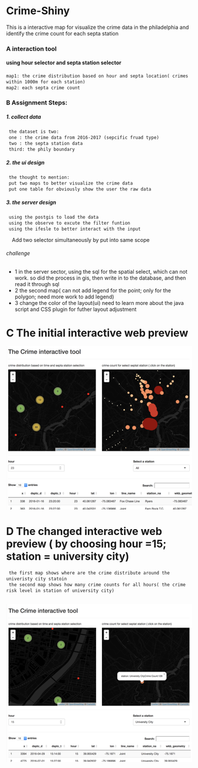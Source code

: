 # Crime-Shiny
This is a interactive map for visualize the crime data in the philadelphia and identify the crime count for each septa station


### A interaction tool
#### using hour selector and septa station selector 
    map1: the crime distribution based on hour and septa location( crimes within 1000m for each station)
    map2: each septa crime count 

### B Assignment Steps:
##### 1. collect data
     the dataset is two:
     one : the crime data from 2016-2017 (sepcific fruad type)
     two : the septa station data
     third: the phily boundary
     
##### 2. the ui design
     the thought to mention:
     put two maps to better visualize the crime data
     put one table for obviously show the user the raw data
  
##### 3. the server design
     using the postgis to load the data
     using the observe to excute the filter funtion
     using the ifesle to better interact with the input
     Add two selector simultaneously by put into same scope
######   challenge 
- 1 in the server sector, using the sql for the spatial select, which can not work. so did the process in gis, then write in to the database, and then read it through sql
- 2 the second map( can not add legend for the point; only for the polygon; need more work to add legend)
- 3 change the color of the layout(ui)
   need to learn more about the java script and CSS plugin for futher layout adjustment 

# C The initial interactive web preview

![Visulization Map](https://github.com/fangnandu/Crime-Shiny/blob/master/preview%20of%20the%20webapp.png "Visulization Map")
##
# D The changed interactive web preview ( by choosing hour =15; station = university city)
     the first map shows where are the crime distribute around the univeristy city statoin
     the second map shows how many crime counts for all hours( the crime risk level in station of university city)
##
![Visulization Map](https://github.com/fangnandu/Crime-Shiny/blob/master/changedwebapp.png "Visulization Map")

